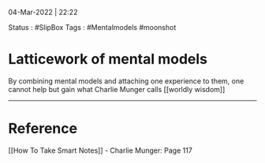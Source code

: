 04-Mar-2022 | 22:22

Status : #SlipBox 
Tags : #Mentalmodels #moonshot 


# Latticework of mental models

By combining mental models and attaching one experience to them, one cannot help but gain what Charlie Munger calls [[worldly wisdom]]

---

# Reference
[[How To Take Smart Notes]]  - Charlie Munger: Page 117
